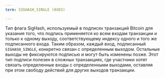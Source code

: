 ```yaml
---
term: SIGHASH_SINGLE (0X03)

---
```

Тип флага SigHash, используемый в подписях транзакций Bitcoin для указания того, что подпись применяется ко всем входам транзакции и только к одному выходу, соответствующему индексу одного и того же подписанного входа. Таким образом, каждый вход, подписанный `SIGHASH_SINGLE`, конкретно связан с определенным выходом. Остальные выходы не фиксируются подписью и могут быть изменены позже. Этот тип подписи полезен в сложных транзакциях, где участники хотят связать определенные входы с определенными выходами, оставляя при этом свободу действий для других выходов транзакции.